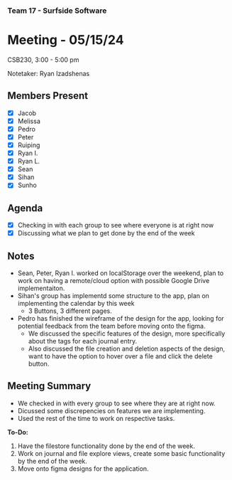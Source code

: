### Team 17 - Surfside Software
# Meeting - 05/15/24   
CSB230, 3:00 - 5:00 pm

Notetaker: Ryan Izadshenas

## Members Present
- [x] Jacob
- [x] Melissa
- [x] Pedro
- [x] Peter
- [x] Ruiping
- [x] Ryan I.
- [x] Ryan L.
- [x] Sean
- [x] Sihan
- [x] Sunho

## Agenda
- [x] Checking in with each group to see where everyone is at right now
- [x] Discussing what we plan to get done by the end of the week 

## Notes
- Sean, Peter, Ryan I. worked on localStorage over the weekend, plan to work on having a remote/cloud option with possible Google Drive implementaiton. 
- Sihan's group has implementd some structure to the app, plan on implementing the calendar by this week 
  - 3 Buttons, 3 different pages. 
- Pedro has finished the wireframe of the design for the app, looking for potential feedback from the team before moving onto the figma. 
  - We discussed the specific features of the design, more specifically about the tags for each journal entry. 
  - Also discussed the file creation and deletion aspects of the design, want to have the option to hover over a file and click the delete button. 


## Meeting Summary
- We checked in with every group to see where they are at right now. 
- Dicussed some discrepencies on features we are implementing. 
- Used the rest of the time to work on respective tasks. 



**To-Do:**
1. Have the filestore functionality done by the end of the week.
2. Work on journal and file explore views, create some basic functionality by the end of the week.
3. Move onto figma designs for the application. 